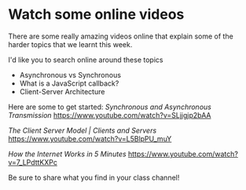 # Watch some online videos

There are some really amazing videos online that explain some of the harder topics that we learnt this week.

I'd like you to search online around these topics

- Asynchronous vs Synchronous
- What is a JavaScript callback?
- Client-Server Architecture

Here are some to get started:
_Synchronous and Asynchronous Transmission_
https://www.youtube.com/watch?v=SLjjgjp2bAA

_The Client Server Model | Clients and Servers_
https://www.youtube.com/watch?v=L5BlpPU_muY

_How the Internet Works in 5 Minutes_
https://www.youtube.com/watch?v=7_LPdttKXPc

Be sure to share what you find in your class channel!
